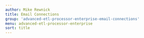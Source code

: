 ```yaml
---
author: Mike Rewnick
title: Email Connections
group: 'advanced-etl-processor-enterprise-email-connections'
menu: advanced-etl-processor-enterprise
sort: title
---
```

